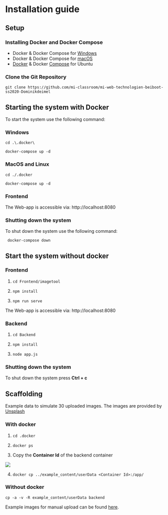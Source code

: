 # Installation guide 
## Setup 
### Installing Docker and Docker Compose
* Docker & Docker Compose for [Windows](https://docs.docker.com/docker-for-windows/install/)
* Docker & Docker Compose for [macOS](https://docs.docker.com/docker-for-mac/install/)
* [Docker](https://docs.docker.com/install/linux/docker-ce/ubuntu/) & Docker [Compose](https://docs.docker.com/compose/install/#install-compose) for Ubuntu
  
### Clone the Git Repository
`git clone https://github.com/mi-classroom/mi-web-technologien-beiboot-ss2020-Dominikdeimel`

## Starting the system with Docker
To start the system use the following command:

### Windows
    cd .\.docker\
        
    docker-compose up -d 
   
### MacOS and Linux
    cd ./.docker
        
    docker-compose up -d 
    
 ### Frontend
   The Web-app is accessible via: http://localhost:8080
    
 ### Shutting down the system
  To shut down the system use the following command:
    
     docker-compose down

## Start the system without docker

### Frontend
1.  ```cd Frontend/imagetool```
 
2.  ```npm install```
 
3.  ```npm run serve```
  
  The Web-app is accessible via: http://localhost:8080
  
### Backend
1. ```cd Backend```
 
2.  ```npm install```
  
3.  ```node app.js```
  
### Shutting down the system
  To shut down the system press **Ctrl + c**

## Scaffolding

Example data to simulate 30 uploaded images.
The images are provided by [Unsplash](https://unsplash.com/)

### With docker

1. ```cd .docker```

2. ```docker ps```

3. Copy the **Container Id** of the backend container

![](https://github.com/mi-classroom/mi-web-technologien-beiboot-ss2020-Dominikdeimel/blob/master/.github/images/docker_container.png)

4. ```docker cp ../example_content/userData <Container Id>:/app/``` 

### Without docker

```cp -a -v -R example_content/userData backend```

Example images for manual upload can be found [here](https://github.com/mi-classroom/mi-web-technologien-beiboot-ss2020-Dominikdeimel/tree/master/example_content/example_images).
